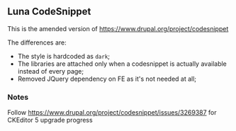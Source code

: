 ## Luna CodeSnippet

This is the amended version of https://www.drupal.org/project/codesnippet

The differences are:

- The style is hardcoded as `dark`;
- The libraries are attached only when a codesnippet is actually available instead of every page;
- Removed JQuery dependency on FE as it's not needed at all;


### Notes

Follow https://www.drupal.org/project/codesnippet/issues/3269387 for CKEditor 5 upgrade progress

